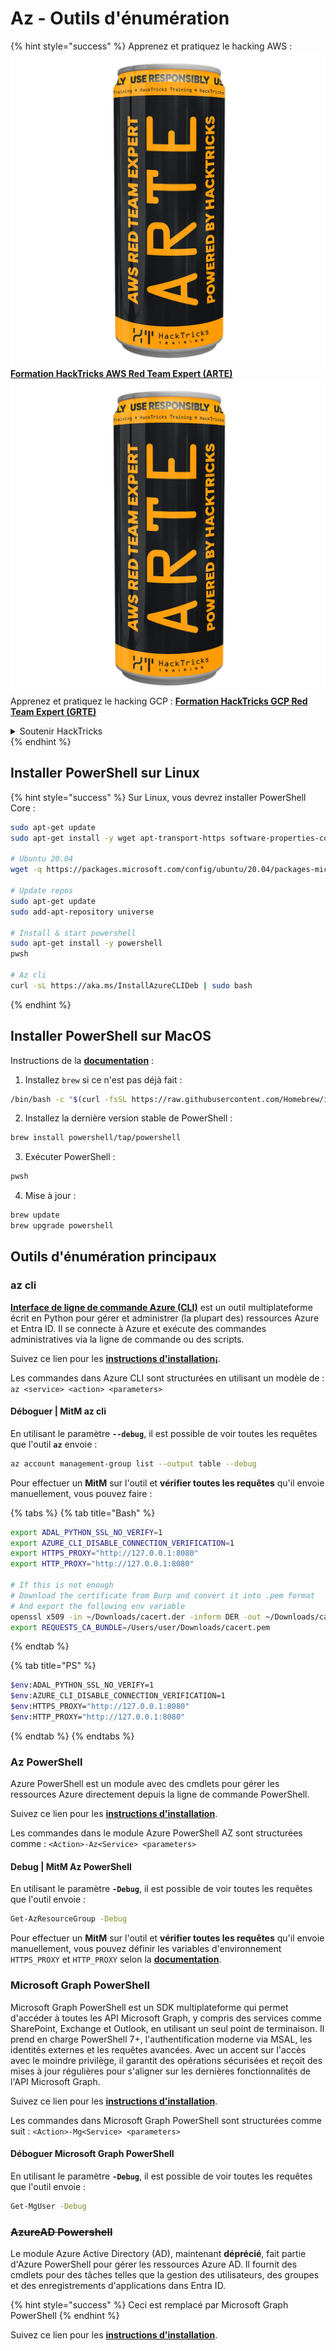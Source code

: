 # Az - Outils d'énumération

{% hint style="success" %}
Apprenez et pratiquez le hacking AWS :<img src="../../.gitbook/assets/image (1) (1) (1).png" alt="" data-size="line">[**Formation HackTricks AWS Red Team Expert (ARTE)**](https://training.hacktricks.xyz/courses/arte)<img src="../../.gitbook/assets/image (1) (1) (1).png" alt="" data-size="line">\
Apprenez et pratiquez le hacking GCP : <img src="../../.gitbook/assets/image (2).png" alt="" data-size="line">[**Formation HackTricks GCP Red Team Expert (GRTE)**<img src="../../.gitbook/assets/image (2).png" alt="" data-size="line">](https://training.hacktricks.xyz/courses/grte)

<details>

<summary>Soutenir HackTricks</summary>

* Consultez les [**plans d'abonnement**](https://github.com/sponsors/carlospolop) !
* **Rejoignez le** 💬 [**groupe Discord**](https://discord.gg/hRep4RUj7f) ou le [**groupe telegram**](https://t.me/peass) ou **suivez** nous sur **Twitter** 🐦 [**@hacktricks\_live**](https://twitter.com/hacktricks_live)**.**
* **Partagez des astuces de hacking en soumettant des PRs aux** [**HackTricks**](https://github.com/carlospolop/hacktricks) et [**HackTricks Cloud**](https://github.com/carlospolop/hacktricks-cloud) dépôts github.

</details>
{% endhint %}

## Installer PowerShell sur Linux

{% hint style="success" %}
Sur Linux, vous devrez installer PowerShell Core :
```bash
sudo apt-get update
sudo apt-get install -y wget apt-transport-https software-properties-common

# Ubuntu 20.04
wget -q https://packages.microsoft.com/config/ubuntu/20.04/packages-microsoft-prod.deb

# Update repos
sudo apt-get update
sudo add-apt-repository universe

# Install & start powershell
sudo apt-get install -y powershell
pwsh

# Az cli
curl -sL https://aka.ms/InstallAzureCLIDeb | sudo bash
```
{% endhint %}

## Installer PowerShell sur MacOS

Instructions de la [**documentation**](https://learn.microsoft.com/en-us/powershell/scripting/install/installing-powershell-on-macos?view=powershell-7.4) :

1. Installez `brew` si ce n'est pas déjà fait :
```bash
/bin/bash -c "$(curl -fsSL https://raw.githubusercontent.com/Homebrew/install/HEAD/install.sh)"
```
2. Installez la dernière version stable de PowerShell :
```sh
brew install powershell/tap/powershell
```
3. Exécuter PowerShell :
```sh
pwsh
```
4. Mise à jour :
```sh
brew update
brew upgrade powershell
```
## Outils d'énumération principaux

### az cli

[**Interface de ligne de commande Azure (CLI)**](https://learn.microsoft.com/en-us/cli/azure/install-azure-cli) est un outil multiplateforme écrit en Python pour gérer et administrer (la plupart des) ressources Azure et Entra ID. Il se connecte à Azure et exécute des commandes administratives via la ligne de commande ou des scripts.

Suivez ce lien pour les [**instructions d'installation¡**](https://learn.microsoft.com/en-us/cli/azure/install-azure-cli#install).

Les commandes dans Azure CLI sont structurées en utilisant un modèle de : `az <service> <action> <parameters>`

#### Déboguer | MitM az cli

En utilisant le paramètre **`--debug`**, il est possible de voir toutes les requêtes que l'outil **`az`** envoie :
```bash
az account management-group list --output table --debug
```
Pour effectuer un **MitM** sur l'outil et **vérifier toutes les requêtes** qu'il envoie manuellement, vous pouvez faire :

{% tabs %}
{% tab title="Bash" %}
```bash
export ADAL_PYTHON_SSL_NO_VERIFY=1
export AZURE_CLI_DISABLE_CONNECTION_VERIFICATION=1
export HTTPS_PROXY="http://127.0.0.1:8080"
export HTTP_PROXY="http://127.0.0.1:8080"

# If this is not enough
# Download the certificate from Burp and convert it into .pem format
# And export the following env variable
openssl x509 -in ~/Downloads/cacert.der -inform DER -out ~/Downloads/cacert.pem -outform PEM
export REQUESTS_CA_BUNDLE=/Users/user/Downloads/cacert.pem
```
{% endtab %}

{% tab title="PS" %}
```bash
$env:ADAL_PYTHON_SSL_NO_VERIFY=1
$env:AZURE_CLI_DISABLE_CONNECTION_VERIFICATION=1
$env:HTTPS_PROXY="http://127.0.0.1:8080"
$env:HTTP_PROXY="http://127.0.0.1:8080"
```
{% endtab %}
{% endtabs %}

### Az PowerShell

Azure PowerShell est un module avec des cmdlets pour gérer les ressources Azure directement depuis la ligne de commande PowerShell.

Suivez ce lien pour les [**instructions d'installation**](https://learn.microsoft.com/en-us/powershell/azure/install-azure-powershell).

Les commandes dans le module Azure PowerShell AZ sont structurées comme : `<Action>-Az<Service> <parameters>`

#### Debug | MitM Az PowerShell

En utilisant le paramètre **`-Debug`**, il est possible de voir toutes les requêtes que l'outil envoie :
```bash
Get-AzResourceGroup -Debug
```
Pour effectuer un **MitM** sur l'outil et **vérifier toutes les requêtes** qu'il envoie manuellement, vous pouvez définir les variables d'environnement `HTTPS_PROXY` et `HTTP_PROXY` selon la [**documentation**](https://learn.microsoft.com/en-us/powershell/azure/az-powershell-proxy).

### Microsoft Graph PowerShell

Microsoft Graph PowerShell est un SDK multiplateforme qui permet d'accéder à toutes les API Microsoft Graph, y compris des services comme SharePoint, Exchange et Outlook, en utilisant un seul point de terminaison. Il prend en charge PowerShell 7+, l'authentification moderne via MSAL, les identités externes et les requêtes avancées. Avec un accent sur l'accès avec le moindre privilège, il garantit des opérations sécurisées et reçoit des mises à jour régulières pour s'aligner sur les dernières fonctionnalités de l'API Microsoft Graph.

Suivez ce lien pour les [**instructions d'installation**](https://learn.microsoft.com/en-us/powershell/microsoftgraph/installation).

Les commandes dans Microsoft Graph PowerShell sont structurées comme suit : `<Action>-Mg<Service> <parameters>`

#### Déboguer Microsoft Graph PowerShell

En utilisant le paramètre **`-Debug`**, il est possible de voir toutes les requêtes que l'outil envoie :
```bash
Get-MgUser -Debug
```
### ~~**AzureAD Powershell**~~

Le module Azure Active Directory (AD), maintenant **déprécié**, fait partie d'Azure PowerShell pour gérer les ressources Azure AD. Il fournit des cmdlets pour des tâches telles que la gestion des utilisateurs, des groupes et des enregistrements d'applications dans Entra ID.

{% hint style="success" %}
Ceci est remplacé par Microsoft Graph PowerShell
{% endhint %}

Suivez ce lien pour les [**instructions d'installation**](https://www.powershellgallery.com/packages/AzureAD).
